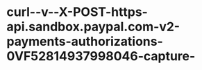 # curl--v--X-POST-https-api.sandbox.paypal.com-v2-payments-authorizations-0VF52814937998046-capture-